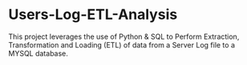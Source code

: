 # Users-Log-ETL-Analysis
This project leverages the use of Python &amp; SQL to Perform Extraction, Transformation and Loading (ETL) of data from a Server Log file to a MYSQL database.
